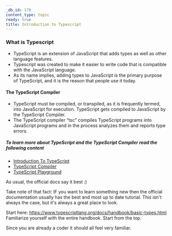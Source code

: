 ```yaml
---
_db_id: 179
content_type: topic
ready: true
title: Introduction to Typescript
---
```


### What is Typescript

- TypeScript is an extension of JavaScript that adds types as well as other language features.
- Typescript was created to make it easier to write code that is compatible with the JavaScript language.
- As its name implies, adding types to JavaScript is the primary purpose of TypeScript, and it is the reason that people use it today.

#### The TypeScript Compiler

- TypeScript must be compiled, or transpiled, as it is frequently termed, into JavaScript for execution. TypeScript gets compiled to JavaScript by the TypeScript Compiler.
- The TypeScript compiler “tsc” compiles TypeScript programs into JavaScript programs and in the process analyzes them and reports type errors.

##### To learn more about TypeScript and the TypeScript Compiler read the following content

- [Introduction To TypeScript](https://flaviocopes.com/typescript/)
- [TypeScript Compiler](https://code.visualstudio.com/docs/typescript/typescript-compiling)
- [TypeScript Playground](https://www.typescriptlang.org/play/)
  
As usual, the official docs say it best :)

Take note of that fact: IF you want to learn something new then the official documentation usually has the best and most up to date tutorial. This isn't always the case, but it's always a great place to look.

Start here: https://www.typescriptlang.org/docs/handbook/basic-types.html
Familiarize yourself with the entire handbook. Start from the top.

Since you are already a coder it should all feel very familiar.
